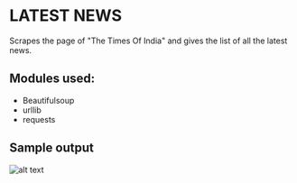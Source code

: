 # LATEST NEWS

Scrapes the page of "The Times Of India" and gives the list of all the latest news.

## Modules used:
- Beautifulsoup
- urllib
- requests

## Sample output
![alt text](assets/run.png "Description goes here")
